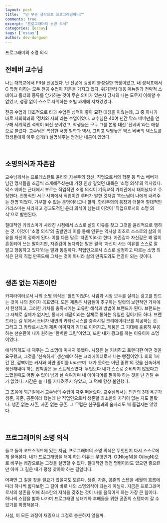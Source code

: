 ```yaml
---
layout: post
title:  "넌 무슨 생각으로 프로그래밍하니?"
comments: true
excerpt: "프로그래머의 소명 의식"
categories: [essay]
tags: ['essay']
author: dev-dongwon
---
```


프로그래머의 소명 의식



## 전베버 교수님



나는 대학교에서 PR을 전공했다. 난 전공에 굉장히 불성실한 학생이었고, 내 성적표에서 C 학점 이하는 모두 전공 수업이 지분을 가지고 있다. 위기관리 대응 매뉴얼과 전략적 스테이크 홀더의 종류를 암기하는 것이 무슨 의미가 있는지 당시의 나는 도무지 이해할 수 없었고, 성장 없이 스스로 자위하는 조별 과제에 지쳐있었다.



전공 수업과 대조적으로 타과 수업은 성적이 좋아 묘한 대칭을 이뤘는데, 그 중 하나가 바로 사회학과의 '정치와 사회'라는 수업이었다. 교수님은 40여 년간 막스 베버만을 연구해 세계적인 석학이 되신 분이었고, 학생들은 모두 그를 본명 대신 '전베버'라는 애칭으로 불렀다. 교수님은 복잡한 서양 철학과 역사, 그리고 악명높은 막스 베버의 텍스트를 학생들에게 아주 쉽게(!) 설명해주는 엄청난 내공이 있었다.



<br>



## 소명의식과 자존감



교수님께서는 프로테스탄트 윤리와 자본주의 정신, 직업으로서의 학문 등 막스 베버가 남긴 명저들을 조금씩 소개해주셨는데 가장 인상 깊었던 대목은 '소명 의식'의 역사였다. 막스 베버는 근대에서 부르는 직업적인 소명 의식이 기독교적 가치관에서 태어났다고 주장한다. 전통적인 서구 사회에서 직업이란 루터가 말한 것처럼 '하느님이 나에게 내려주는 천명'이었다. 거부할 수 없는 운명이라고나 할까. 합리주의의 등장과 더불어 절대적인 카리스마는 사라지고 청교도적인 윤리 의식이 남는데 이것이 '직업으로서의 소명 의식'으로 발현된다.



절대적인 카리스마가 사라진 시점에서 스스로 삶의 이유를 찾고 그것을 윤리적으로 행하는 것. 이것이 '소명 의식'의 출발인데 이를 통해 인류는 역사상 최초로 스스로의 삶의 이유를 자신이 정하게 된다. 이를 다른 말로 '자존'이라고 한다. 자존감과 자신감은 꽤 많이 혼동되어 쓰는 말이지만, 자존감이 높다라는 말은 결국 '자신이 사는 이유를 스스로 잘 알고 행동하고 있다'라는 말과 동일하다. 직업인으로서 스스로 설정하고 따르는 소명 의식은 단지 직업 만족도에 그치는 것이 아니라 삶의 만족도와도 연결이 되는 것이다.



<br>



## 생존 없는 자존이란



카피라이터로서 나의 소명 의식은 '활인'이었다. 사람과 시장 모두를 살리는 광고를 만드는 것이 나의 꿈이자 목표였다. 모든 제품은 사람들이 추구하는 일련의 보편적인 가치에서 탄생하고, 그러한 가치를 충족시키는 고유한 해석과 방법이 브랜드가 된다. 브랜드는 그 자체로 실체가 없지만, 동시에 제품이라는 실체로 통하는 유일한 길이기도 하다. 브랜드라는 길 위에서 소비자 내면의 카타르시스를 충족시킬 크리에이티브를 제공하는 것. 그리고 그 카타르시스가 제품 이미지와 기대로 이어지고, 제품은 그 기대에 훌륭히 부응하는 선순환이 내가 원하는 '완벽한 그림'이었고, 또한 내가 광고를 하는 이유이자 소명이었다.



애석하게도 내 재주는 그 소명에 미치지 못했다. 시장은 늘 키치하고 트렌디한 어떤 것을 요구했고, 그것을 '신속하게' 생산해야 하는 크리에이터로서 나는 빵점이었다. 회의 1시간 전, 깜빡이는 커서와 하얀 종이를 바라보며 '내가 못하는 어떤 종류'의 것을 신속하게 생산해내야 하는 압박감은 늘 스트레스였다. 무엇보다 내가 스스로 준비되지 않았다고 느꼈을때도 어쩔 수 없이 남과 날 속여가며 내 아이디어를 팔아야 하는 것을 난 견딜 수가 없었다. 시간은 늘 나를 기다려주지 않았고, 그 덕에 항상 불안했다. 



그 즈음에 퇴근길에서 교수님의 수업이 자주 떠올랐다. 교수님께서는 인간의 3대 욕구가 생존, 자존, 공존이라 했는데 난 직업인으로서 생존할 최소한의 자격이 없는 지도 몰랐다. 생존 없는 자존, 자존 없는 공존. 그 무렵은 친구들과의 술자리도 썩 즐겁지는 않았다.



<br>



## 프로그래머의 소명 의식



돌고 돌아 코드스쿼드에 있는 지금, 프로그래머의 소명 의식은 무엇인지 다시 스스로에게 물어본다. 내가 프로그래밍을 해야 하는 이유는 무엇인가. O(NlogN)을 O(logN)으로 바꾸는 쾌감으로는 그것을 설명할 수 없다. 절대적인 정언 명령이라도 있으면 좋으련만 아마 그 길은 내가 평생 찾아야 하는 길일터다.



어쩌면 그 길을 찾을 필요가 없을지도 모른다. 생존, 자존, 공존의 스텝을 세월의 흐름에 따라 하나씩 밟다보면 그 길이 바로 나의 소명의식이 되는게 아닐까. 지금은 프로그래머로서의 생존을 위해 최소한의 지식을 갖추는 것이 나를 움직이게 하는 가장 큰 힘이다. 하나씩 스텝을 밟아 나가며 프로그래밍 생태계와 후배들을 위한 공존의 스텝까지 갈 수 있기를 희망해본다.



사실, 이 모든 과정이 재밌으니 그걸로 충분하지 않을까.